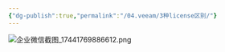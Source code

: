 ```yaml
---
{"dg-publish":true,"permalink":"/04.veeam/3种license区别/"}
---
```


![企业微信截图_17441769886612.png](/img/user/99.picture/%E4%BC%81%E4%B8%9A%E5%BE%AE%E4%BF%A1%E6%88%AA%E5%9B%BE_17441769886612.png)